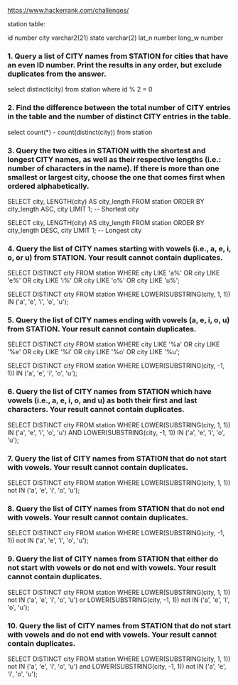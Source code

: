 https://www.hackerrank.com/challenges/


station table:

id number
city varchar2(21)
state varchar(2)
lat_n number
long_w number 



### 1. Query a list of CITY names from STATION for cities that have an even ID number. Print the results in any order, but exclude duplicates from the answer.

select distinct(city)
from station 
where id % 2 = 0 

### 2. Find the difference between the total number of CITY entries in the table and the number of distinct CITY entries in the table.

select count(*) - count(distinct(city))
from station

### 3. Query the two cities in STATION with the shortest and longest CITY names, as well as their respective lengths (i.e.: number of characters in the name). If there is more than one smallest or largest city, choose the one that comes first when ordered alphabetically.

SELECT city, LENGTH(city) AS city_length
FROM station
ORDER BY city_length ASC, city
LIMIT 1; -- Shortest city

SELECT city, LENGTH(city) AS city_length
FROM station
ORDER BY city_length DESC, city
LIMIT 1; -- Longest city

### 4. Query the list of CITY names starting with vowels (i.e., a, e, i, o, or u) from STATION. Your result cannot contain duplicates.

SELECT DISTINCT city
FROM station
WHERE city LIKE 'a%' OR city LIKE 'e%' OR city LIKE 'i%' OR city LIKE 'o%' OR city LIKE 'u%';


SELECT DISTINCT city
FROM station
WHERE LOWER(SUBSTRING(city, 1, 1)) IN ('a', 'e', 'i', 'o', 'u');

### 5. Query the list of CITY names ending with vowels (a, e, i, o, u) from STATION. Your result cannot contain duplicates.

SELECT DISTINCT city
FROM station
WHERE city LIKE '%a' OR city LIKE '%e' OR city LIKE '%i' OR city LIKE '%o' OR city LIKE '%u';

SELECT DISTINCT city
FROM station
WHERE LOWER(SUBSTRING(city, -1, 1)) IN ('a', 'e', 'i', 'o', 'u');

### 6. Query the list of CITY names from STATION which have vowels (i.e., a, e, i, o, and u) as both their first and last characters. Your result cannot contain duplicates.

SELECT DISTINCT city
FROM station
WHERE LOWER(SUBSTRING(city, 1, 1)) IN ('a', 'e', 'i', 'o', 'u')
  AND LOWER(SUBSTRING(city, -1, 1)) IN ('a', 'e', 'i', 'o', 'u');


### 7. Query the list of CITY names from STATION that do not start with vowels. Your result cannot contain duplicates.

SELECT DISTINCT city
FROM station
WHERE LOWER(SUBSTRING(city, 1, 1)) not IN ('a', 'e', 'i', 'o', 'u');

### 8. Query the list of CITY names from STATION that do not end with vowels. Your result cannot contain duplicates.

SELECT DISTINCT city
FROM station
WHERE LOWER(SUBSTRING(city, -1, 1)) not IN ('a', 'e', 'i', 'o', 'u');

### 9. Query the list of CITY names from STATION that either do not start with vowels or do not end with vowels. Your result cannot contain duplicates.

SELECT DISTINCT city
FROM station
WHERE LOWER(SUBSTRING(city, 1, 1)) not IN ('a', 'e', 'i', 'o', 'u')
  or LOWER(SUBSTRING(city, -1, 1)) not IN ('a', 'e', 'i', 'o', 'u');

### 10. Query the list of CITY names from STATION that do not start with vowels and do not end with vowels. Your result cannot contain duplicates.

SELECT DISTINCT city
FROM station
WHERE LOWER(SUBSTRING(city, 1, 1)) not IN ('a', 'e', 'i', 'o', 'u')
  and LOWER(SUBSTRING(city, -1, 1)) not IN ('a', 'e', 'i', 'o', 'u');





